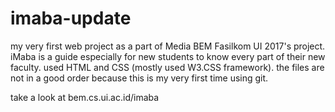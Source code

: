 # imaba-update

my very first web project as a part of Media BEM Fasilkom UI 2017's project. iMaba is a guide especially for new students to know every part of their new faculty.
used HTML and CSS (mostly used W3.CSS framework).
the files are not in a good order because this is my very first time using git.

take a look at bem.cs.ui.ac.id/imaba
